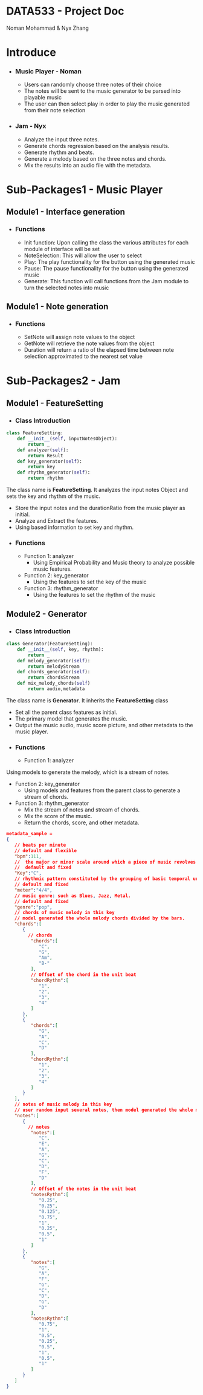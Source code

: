 # DATA533 - Project Doc
Noman Mohammad & Nyx Zhang
# Introduce
- ### Music Player - Noman
  - Users can randomly choose three notes of their choice 
  - The notes will be sent to the music generator to be parsed into playable music 
  - The user can then select play in order to play the music generated from their note selection 
- ### Jam - Nyx
  - Analyze the input three notes. 
  - Generate chords regression based on the analysis results.
  - Generate rhythm and beats. 
  - Generate a melody based on the three notes and chords.
  - Mix the results into an audio file with the metadata.

# Sub-Packages1 - Music Player
## Module1 - Interface generation
- ### Functions
  - Init function: Upon calling the class the various attributes for each module of interface will be set
  - NoteSelection: This will allow the user to select
  - Play: The play functionality for the button using the generated music
  - Pause: The pause functionality for the button using the generated music
  - Generate: This function will call functions from the Jam module to turn the selected notes into music
  
## Module1 - Note generation
- ### Functions
  -  SetNote will assign note values to the object
  -  GetNote will retrieve the note values from the object
  -  Duration will return a ratio of the elapsed time between note selection approximated to the nearest set value

# Sub-Packages2 - Jam
## Module1 - FeatureSetting
- ### Class Introduction

```python
class FeatureSetting:
    def __init__(self, inputNotesObject):
        return _
    def analyzer(self):
        return Result
    def key_generator(self):
        return key
    def rhythm_generator(self):
        return rhythm
```

The class name is **FeatureSetting**. It analyzes the input notes Object and sets the key and rhythm of the music.

- Store the input notes and the durationRatio from the music player as initial.
- Analyze and Extract the features.
- Using based information to set key and rhythm.
- ### Functions
  - Function 1: analyzer
    - Using Empirical Probability and Music theory to analyze possible music features.
  - Function 2: key\_generator
    - Using the features to set the key of the music
  - Function 3: rhythm\_generator
    - Using the features to set the rhythm of the music

## Module2 - Generator
- ### Class Introduction
```python
class Generator(FeatureSetting):
    def __init__(self, key, rhythm):
        return _
    def melody_generator(self):
        return melodyStream
    def chords_generator(self):
        return chordsStream
    def mix_melody_chords(self)
        return audio,metadata
```

The class name is **Generator**. It inherits the **FeatureSetting** class

- Set all the parent class features as initial.
- The primary model that generates the music.
- Output the music audio, music score picture, and other metadata to the music player.
- ### Functions
  - Function 1: analyzer

Using models to generate the melody, which is a stream of notes.

- Function 2: key\_generator
  - Using models and features from the parent class to generate a stream of chords.
- Function 3: rhythm\_generator
  - Mix the stream of notes and stream of chords. 
  - Mix the score of the music.
  - Return the chords, score, and other metadata.

```json
metadata_sample = 
{
   // beats per minute
   // default and flexible
   "bpm":111,
   //  the major or minor scale around which a piece of music revolves
   //  default and fixed
   "Key":"C",
   // rhythmic pattern constituted by the grouping of basic temporal units, called beats, into regular measures, or bars
   // default and fixed
   "meter":"4/4",
   // music genre: such as Blues, Jazz, Metal.
   // default and fixed
   "genre":"pop",
   // chords of music melody in this key
   // model generated the whole melody chords divided by the bars.
   "chords":[
      {
      	// chords
         "chords":[
            "C",
            "G",
            "Am",
            "B-"
         ],
         // Offset of the chord in the unit beat
         "chordRythm":[
            "1",
            "2",
            "3",
            "4"
         ]
      },
      {
         "chords":[
            "G",
            "A",
            "C",
            "D"
         ],
         "chordRythm":[
            "1",
            "2",
            "3",
            "4"
         ]
      }
   ],
   // notes of music melody in this key
   // user random input several notes, then model generated the whole melody notes divided by the bars.
   "notes":[
      {
      	// notes
         "notes":[
            "C",
            "E",
            "A",
            "G",
            "C",
            "D",
            "F",
            "D"
         ],
         // Offset of the notes in the unit beat
         "notesRythm":[
            "0.25",
            "0.25",
            "0.125",
            "0.75",
            "1",
            "0.25",
            "0.5",
            "1"
         ]
      },
      {
         "notes":[
            "G",
            "A",
            "F",
            "G",
            "C",
            "D",
            "G",
            "D"
         ],
         "notesRythm":[
            "0.75",
            "1",
            "0.5",
            "0.25",
            "0.5",
            "1",
            "0.5",
            "1"
         ]
      }
   ]
}


```
